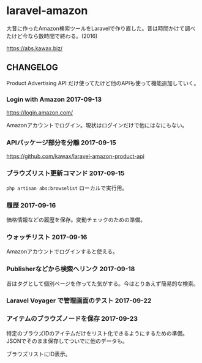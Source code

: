 # laravel-amazon

大昔に作ったAmazon検索ツールをLaravelで作り直した。昔は時間かけて調べたけど今なら数時間で終わる。(2016)

https://abs.kawax.biz/

## CHANGELOG

Product Advertising API だけ使ってたけど他のAPIも使って機能追加していく。
 
### Login with Amazon 2017-09-13
https://login.amazon.com/

Amazonアカウントでログイン。現状はログインだけで他にはなにもない。

### APIパッケージ部分を分離 2017-09-15
https://github.com/kawax/laravel-amazon-product-api

### ブラウズリスト更新コマンド 2017-09-15
`php artisan abs:browselist`
ローカルで実行用。

### 履歴 2017-09-16
価格情報などの履歴を保存。変動チェックのための準備。

### ウォッチリスト 2017-09-16
Amazonアカウントでログインすると使える。

### Publisherなどから検索へリンク 2017-09-18
昔はタグとして個別ページを作ってた気がする。今はとりあえず簡易的な検索。

### Laravel Voyager で管理画面のテスト 2017-09-22

### アイテムのブラウズノードを保存 2017-09-23
特定のブラウズIDのアイテムだけをリスト化できるようにするための準備。JSONでそのまま保存してついでに他のデータも。

ブラウズリストにID表示。

